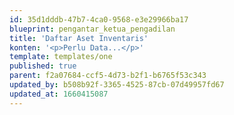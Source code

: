 ```yaml
---
id: 35d1dddb-47b7-4ca0-9568-e3e29966ba17
blueprint: pengantar_ketua_pengadilan
title: 'Daftar Aset Inventaris'
konten: '<p>Perlu Data...</p>'
template: templates/one
published: true
parent: f2a07684-ccf5-4d73-b2f1-b6765f53c343
updated_by: b508b92f-3365-4525-87cb-07d49957fd67
updated_at: 1660415087
---
```


